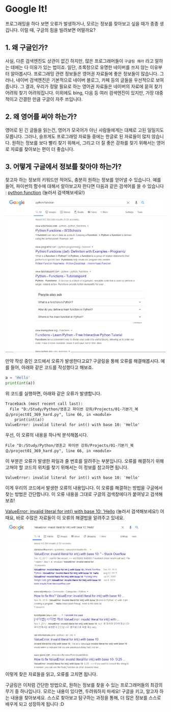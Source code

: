 # Google It!
프로그래밍을 하다 보면 오류가 발생하거나, 모르는 정보를 찾아보고 싶을 때가 종종 생깁니다.
이럴 때, 구글의 힘을 빌려보면 어떨까요?

## 1. 왜 구글인가?
사실, 다른 검색엔진도 상관이 없긴 하지만, 많은 프로그래머들이 `구글링 해라` 라고 말하는 데에는 다 이유가 있는 법이죠.
일단, 초록창으로 유명한 네이버를 쓰지 않는 이유부터 알아봅시다.
프로그래밍 관련 정보들은 영어권 자료들에 좋은 정보들이 많습니다.
그러나, 네이버 검색엔진은 기본적으로 네이버 블로그, 카페 등의 글들을 우선적으로 보여줍니다.
그 결과, 우리가 정말 필요로 하는 영어권 자료들은 네이버의 자료에 묻혀 찾기 어려워 찾기 어려워집니다.
이외에도 bing, 다음 등 여러 검색엔진이 있지만, 가장 대중적이고 간결한 만큼 구글이 자주 쓰입니다.

## 2. 왜 영어를 써야 하는가?
영어로 된 긴 글들을 읽는건, 영어가 모국어가 아닌 사람들에게는 대체로 고된 일일지도 모릅니다.
그러나, 슬프게도 프로그래밍 자료들 중에는 한글로 된 자료들이 많지 않습니다.
원하는 정보를 보다 빨리 찾기 위해서, 그리고 더 질 좋은 강좌를 찾기 위해서는 영어로 자료를 찾아보는 편이 더 좋습니다.

## 3. 어떻게 구글에서 정보를 찾아야 하는가?
찾고자 하는 정보의 키워드만 적어도, 충분히 원하는 정보를 얻어낼 수 있습니다.
예를 들어, 파이썬의 함수에 대해서 알아보고자 한다면 다음과 같은 검색어를 쓸 수 있습니다 : 
[python function](https://www.google.com/search?q=python+function) (눌러서 검색해보세요!)
![검색 결과 이미지](./google_python_function.png)

만약 작성 중인 코드에서 오류가 발생한다고요? 구글링을 통해 오류를 해결해봅시다.
예를 들어, 아래와 같은 코드를 작성했다고 해보죠.
```python
a = 'Hello'
print(int(a))
```
위 코드를 실행하면, 아래와 같은 오류가 발생합니다.
```
Traceback (most recent call last):
  File "D:/Study/Python/영훈고 파이썬 강좌/Projects/01-기본기_복습/project01_369_hard.py", line 66, in <module>
    print(int(a))
ValueError: invalid literal for int() with base 10: 'Hello'
```

우선, 이 오류의 내용을 하나씩 분석해봅시다.
```
File "D:/Study/Python/영훈고 파이썬 강좌/Projects/01-기본기_복습/project01_369_hard.py", line 66, in <module>
```
이 부분은 오류가 발생한 파일과 줄 번호를 알려주는 부분입니다. 오류를 해결하기 위해 고쳐야 할 코드의 위치를 찾기 위해서는 이 정보를 참고하면 됩니다.

```
ValueError: invalid literal for int() with base 10: 'Hello'
```
이게 우리의 코드에서 발생한 오류의 내용입니다.
이 오류를 해결하는 방법을 구글에서 찾는 방법은 간단합니다. 이 오류 내용을 그대로 구글의 검색창에다가 붙여넣고 검색해보죠!

[ValueError: invalid literal for int() with base 10: 'Hello](https://www.google.com/search?q=ValueError:+invalid+literal+for+int()+with+base+10:+'Hello') (눌러서 검색해보세요!)
어때요, 바로 수많은 자료들이 이 오류의 해결법을 알려주고 있네요.
![검색 결과 이미지](./google_valueerror.png)
이렇게 찾은 자료들을 읽고, 오류를 고치면 됩니다.

구글링은 이처럼 간단한 방법으로, 원하는 정보를 찾을 수 있는 프로그래머들의 최강의 무기 중 하나입니다.
모르는 내용이 있다면, 두려워하지 마세요! 구글을 키고, 알고자 하는 내용을 찾아보세요. 스스로 찾아보고 탐구하는 과정을 통해, 더 많은 정보를 스스로 배우게 되고 성장하게 됩니다 :D
